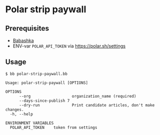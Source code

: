 # Polar strip paywall

## Prerequisites

* [Babashka](https://github.com/babashka/babashka#installation)
* ENV-var `POLAR_API_TOKEN` via https://polar.sh/settings

## Usage

``` shell
$ bb polar-strip-paywall.bb

Usage: polar-strip-paywall [OPTIONS]

OPTIONS
      --org                  organization_name (required)
      --days-since-publish 7
      --dry-run              Print candidate articles, don't make changes.
  -h, --help

ENVIRONMENT VARIABLES
  POLAR_API_TOKEN    token from settings
```
